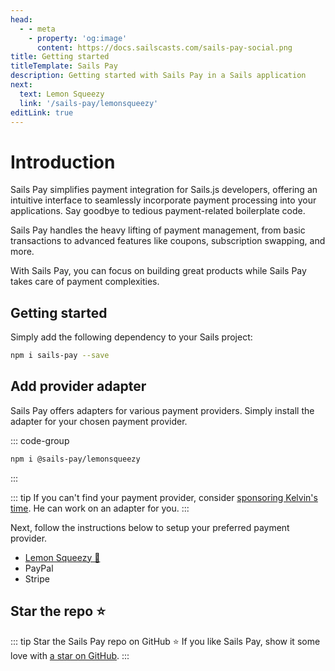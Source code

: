 ```yaml
---
head:
  - - meta
    - property: 'og:image'
      content: https://docs.sailscasts.com/sails-pay-social.png
title: Getting started
titleTemplate: Sails Pay
description: Getting started with Sails Pay in a Sails application
next:
  text: Lemon Squeezy
  link: '/sails-pay/lemonsqueezy'
editLink: true
---
```


# Introduction

Sails Pay simplifies payment integration for Sails.js developers, offering an intuitive interface to seamlessly incorporate payment processing into your applications. Say goodbye to tedious payment-related boilerplate code.

Sails Pay handles the heavy lifting of payment management, from basic transactions to advanced features like coupons, subscription swapping, and more.

With Sails Pay, you can focus on building great products while Sails Pay takes care of payment complexities.

## Getting started

Simply add the following dependency to your Sails project:

```sh
npm i sails-pay --save
```

## Add provider adapter

Sails Pay offers adapters for various payment providers. Simply install the adapter for your chosen payment provider.

::: code-group

```sh [Lemon Squeezy]
npm i @sails-pay/lemonsqueezy
```

:::

::: tip
If you can't find your payment provider, consider [sponsoring Kelvin's time](https://github.com/sponsors/DominusKelvin). He can work on an adapter for you.
:::

Next, follow the instructions below to setup your preferred payment provider.

- [Lemon Squeezy 🍋](/sails-pay/lemonsqueezy)
- PayPal <Badge type="warning" text="coming soon" />
- Stripe <Badge type="warning" text="coming soon" />

## Star the repo :star:

::: tip Star the Sails Pay repo on GitHub :star:
If you like Sails Pay, show it some love with [a star on GitHub](https://github.com/sailscastshq/sails-pay).
:::
